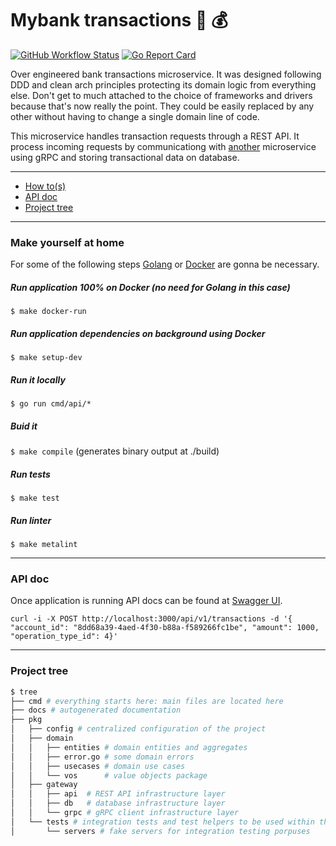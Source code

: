 # Mybank transactions :bank: :moneybag:

[![GitHub Workflow Status](https://img.shields.io/github/workflow/status/fernandodr19/mybank-tx/Main?style=flat-square)](https://github.com/fernandodr19/mybank-tx/actions?query=workflow%3AMain)
[![Go Report Card](https://goreportcard.com/badge/github.com/fernandodr19/mybank-tx)](https://goreportcard.com/report/github.com/fernandodr19/mybank-tx)


Over engineered bank transactions microservice. It was designed following DDD and clean arch principles protecting its domain logic from everything else. Don't get to much attached to the choice of frameworks and drivers because that's now really the point. They could be easily replaced by any other without having to change a single domain line of code. 

This microservice handles transaction requests through a REST API. It process incoming requests by communicationg with [another](https://github.com/fernandodr19/mybank-acc) microservice using gRPC and storing transactional data on database.

----------------------------------

- [How to(s)](#make-yourself-at-home)
- [API doc](#api-doc) 
- [Project tree](#project-tree) 

----------------------------------

### Make yourself at home
For some of the following steps [Golang](https://golang.org/doc/install) or [Docker](https://www.docker.com/) are gonna be necessary.

##### Run application 100% on Docker (no need for Golang in this case)
``$ make docker-run``

##### Run application dependencies on background using Docker
``$ make setup-dev``

##### Run it locally
``$ go run cmd/api/*``

##### Buid it
``$ make compile`` (generates binary output at ./build)

##### Run tests
``$ make test``

##### Run linter
``$ make metalint``

----------------------------------

### API doc
Once application is running API docs can be found at [Swagger UI](http://localhost:3000/docs/v1/mybank/transactions/swagger/index.html).

```curl
curl -i -X POST http://localhost:3000/api/v1/transactions -d '{ "account_id": "8dd68a39-4aed-4f30-b88a-f589266fc1be", "amount": 1000, "operation_type_id": 4}'
```

----------------------------------

### Project tree
```bash
$ tree
├── cmd # everything starts here: main files are located here
├── docs # autogenerated documentation
├── pkg
│   ├── config # centralized configuration of the project
│   ├── domain
│   │   ├── entities # domain entities and aggregates
│   │   ├── error.go # some domain errors
│   │   ├── usecases # domain use cases
│   │   └── vos      # value objects package
│   ├── gateway
│   │   ├── api  # REST API infrastructure layer
│   │   ├── db   # database infrastructure layer
│   │   └── grpc # gRPC client infrastructure layer
│   └── tests # integration tests and test helpers to be used within the project
│       └── servers # fake servers for integration testing porpuses
```
